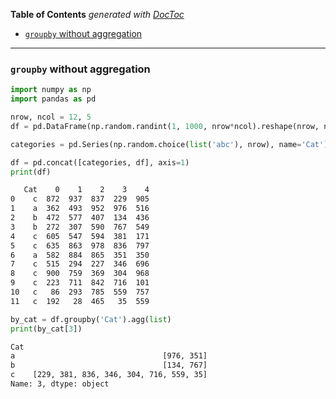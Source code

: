 <!-- START doctoc generated TOC please keep comment here to allow auto update -->
<!-- DON'T EDIT THIS SECTION, INSTEAD RE-RUN doctoc TO UPDATE -->
**Table of Contents**  *generated with [DocToc](https://github.com/thlorenz/doctoc)*

- [`groupby` without aggregation](#groupby-without-aggregation)

<!-- END doctoc generated TOC please keep comment here to allow auto update -->

---

### `groupby` without aggregation

```python
import numpy as np
import pandas as pd

nrow, ncol = 12, 5
df = pd.DataFrame(np.random.randint(1, 1000, nrow*ncol).reshape(nrow, ncol))

categories = pd.Series(np.random.choice(list('abc'), nrow), name='Cat')

df = pd.concat([categories, df], axis=1)
print(df)
```

```sh
   Cat    0    1    2    3    4
0    c  872  937  837  229  905
1    a  362  493  952  976  516
2    b  472  577  407  134  436
3    b  272  307  590  767  549
4    c  605  547  594  381  171
5    c  635  863  978  836  797
6    a  582  884  865  351  350
7    c  515  294  227  346  696
8    c  900  759  369  304  968
9    c  223  711  842  716  101
10   c   86  293  785  559  757
11   c  192   28  465   35  559
```


```python
by_cat = df.groupby('Cat').agg(list)
print(by_cat[3])
```

```sh
Cat
a                                 [976, 351]
b                                 [134, 767]
c    [229, 381, 836, 346, 304, 716, 559, 35]
Name: 3, dtype: object
```

